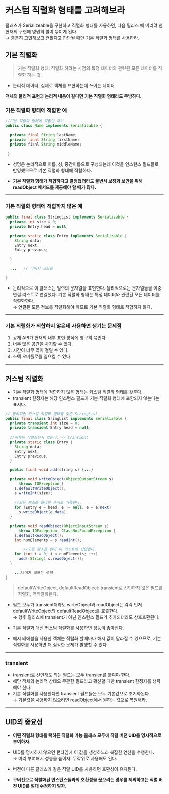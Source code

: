 # 커스텀 직렬화 형태를 고려해보라

클래스가 Serializeable을 구현하고 직렬화 형태를 사용하면,
다음 릴리스 때 버리려 한 현재의 구현에 영원히 발이 묶이게 된다.<br>
&rarr; 충분히 고민해보고 괜찮다고 판단될 때만 기본 직렬화 형태를 사용하라.

## 기본 직렬화

> 기본 직렬화 형태: 직렬화 하려는 시점의 특정 데이터와 관련된 모든 데이터를 직렬화 하는 것.

- 논리적 데이터: 실제로 객체를 표현하는데 쓰이는 데이터

**객체의 물리적 표현과 논리적 내용이 같다면 기본 직렬화 형태라도 무방하다.**

### 기본 직렬화 형태에 적합한 예

```java
//기본 직렬화 형태에 적합한 후보
public class Name implements Serializable {
    
  private final String lastName;
  private final String firstName;
  private fianl String middleName;
     
 }
```

- 성명은 논리적으로 이름, 성, 중간이름으로 구성되는데 이것을 인스턴스 필드들로 반영했으므로 기본 직렬화 형태에 적합하다.

- **기본 직렬화 형태가 적합하다고 결정했더라도 불변식 보장과 보안을 위해 readObject 메서드를 제공해야 할 때가 많다.**
---

### 기본 직렬화 형태에 적합하지 않은 예

```java
public final class StringList implements Serializable {
  private int size = 0;
  private Entry head = null;
    
  private static class Entry implements Serializable {
    String data;
    Entry next;
    Entry previous;
    
  }
    
  ...	// 나머지 코드들

}
```

- 논리적으로 이 클래스는 일련의 문자열을 표현한다.
물리적으로는 문자열들을 이중 연결 리스트로 연결했다.
기본 직렬화 형태는 특정 데이터와 관련된 모든 데이터를 직렬화한다.<br>
&rarr; 연결된 모든 정보를 직렬화해야 하므로 기본 직렬화 형태로 적합하지 않다.

---
### 기본 직렬화가 적합하지 않은데 사용하면 생기는 문제점

1. 공개 API가 현재의 내부 표현 방식에 영구히 묶인다.
2. 너무 많은 공간을 차지할 수 있다.
3. 시간이 너무 많이 걸릴 수 있다.
4. 스택 오버플로를 일으킬 수 있다.

---

## 커스텀 직렬화

- 기본 직렬화 형태에 적합하지 않은 형태는 커스텀 직렬화 형태를 갖춘다.
- transient 한정자는 해당 인스턴스 필드가 기본 직렬화 형태에 포함되지 않는다는 표시다.

```java
// 합리적인 커스텀 직렬화 형태를 갖춘 StringList
public final class SringList implements Serializable {
  private transient int size = 0;
  private transient Entry head = null;
    
  //이제는 직렬화되지 않는다. -> transient
  private static class Entry {
    String data;
    Entry next;
    Entry previous;
  }

  public final void add(string s) {...}
    
  private void writeObject(ObjectOutputStream s) 
      throws IOException {
    s.defaultWriteObject();
    s.writeInt(size);
        
    //모든 원소를 올바른 순서로 기록한다.
    for (Entry e = head; e != null; e = e.next)
      s.writeObject(e.data);
  }
    
  private void readObject(ObjectInputStream s)
      throw IOException, ClassNotFoundException {
    s.defaultReadObject();
    int numElements = s.readInt();
        
        //모든 원소를 읽어 이 리스트에 삽입한다.
    for (int i = 0; i < numElements; i++)
      add((String) s.readObject());          
  }
    
    ...나머지 코드는 생략 
}
```

> defaultWriteObject, defaultReadObject: transient로 선언하지 않은 필드를 직렬화, 역직렬화한다.

- 필드 모두가 transient더라도 wirteObject와 readObject는 각각 먼저 defaultWriteObject와 defaultReadObject를 호출한다.<br>
&rarr; 향후 릴리스에 transient가 아닌 인스턴스 필드가 추가되더라도 상호호환된다.


- 기본 직렬화 대신 커스텀 직렬화를 사용하면 성능이 좋아진다.

- 해시 테에블을 사용한 객체는 직렬화 할때마다 해시 값이 달라질 수 있으므로, 기본 직렬화를 사용하면 더 심각한 문제가 발생할 수 있다.

---

### transient

- transient로 선언해도 되는 필드는 모두 transien를 붙여야 한다.
- 해당 객체의 논리적 상태오 무관한 필드라고 확신할 때만 transient 한정자를 생략해야 한다.
- 기본 직렬화를 사용한다면 transient 필드들은 모두 기본값으로 초기화된다.<br>
&rarr; 기본값을 사용하지 않으려면 readObject에서 원하는 값으로 복원해라.


---


## UID의 중요성

- **어떤 직렬화 형태를 택하든 직렬화 가능 클래스 모두에 직렬 버전 UID를 명시적으로 부여하자.**

- UID를 명시하지 않으면 런타임에 이 값을 생성하느라 복잡한 연산을 수행한다.<br>
&rarr; 미리 부여해서 성능을 높이자. 무작위로 사용해도 된다.
- 버전이 다른 클래스가 같은 직렬 UID를 사용하면 호환성이 유지된다.
- **구버전으로 직렬화된 인스턴스들과의 호환성을 끊으려는 경우를 제외하고는 직렬 버전 UID를 절대 수정하지 말자.**
